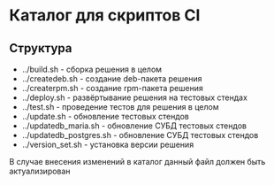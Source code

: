 # Каталог для скриптов CI

## Структура
- ../build.sh - сборка решения в целом
- ../createdeb.sh - создание deb-пакета решения
- ../createrpm.sh - создание rpm-пакета решения
- ../deploy.sh - развёртывание решения на тестовых стендах
- ../test.sh - проведение тестов для решения в целом
- ../update.sh - обновление тестовых стендов
- ../updatedb_maria.sh - обновление СУБД тестовых стендов
- ../updatedb_postgres.sh - обновление СУБД тестовых стендов
- ../version_set.sh - установка версии решения

В случае внесения изменений в каталог данный файл должен быть актуализирован